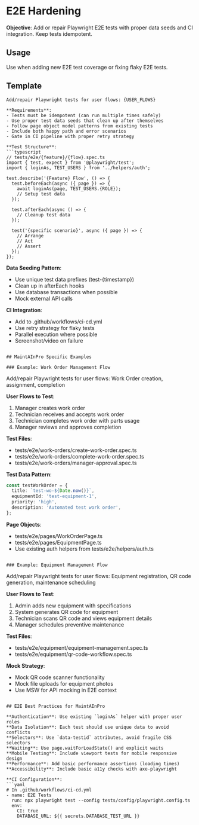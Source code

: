 # E2E Hardening

**Objective**: Add or repair Playwright E2E tests with proper data seeds and CI
integration. Keep tests idempotent.

## Usage

Use when adding new E2E test coverage or fixing flaky E2E tests.

## Template

````
Add/repair Playwright tests for user flows: {USER_FLOWS}

**Requirements**:
- Tests must be idempotent (can run multiple times safely)
- Use proper test data seeds that clean up after themselves
- Follow page object model patterns from existing tests
- Include both happy path and error scenarios
- Gate in CI pipeline with proper retry strategy

**Test Structure**:
```typescript
// tests/e2e/{feature}/{flow}.spec.ts
import { test, expect } from '@playwright/test';
import { loginAs, TEST_USERS } from '../helpers/auth';

test.describe('{Feature} Flow', () => {
  test.beforeEach(async ({ page }) => {
    await loginAs(page, TEST_USERS.{ROLE});
    // Setup test data
  });

  test.afterEach(async () => {
    // Cleanup test data
  });

  test('{specific scenario}', async ({ page }) => {
    // Arrange
    // Act
    // Assert
  });
});
````

**Data Seeding Pattern**:

- Use unique test data prefixes (test-{timestamp})
- Clean up in afterEach hooks
- Use database transactions when possible
- Mock external API calls

**CI Integration**:

- Add to .github/workflows/ci-cd.yml
- Use retry strategy for flaky tests
- Parallel execution where possible
- Screenshot/video on failure

```

## MaintAInPro Specific Examples

### Example: Work Order Management Flow

```

Add/repair Playwright tests for user flows: Work Order creation, assignment,
completion

**User Flows to Test**:

1. Manager creates work order
2. Technician receives and accepts work order
3. Technician completes work order with parts usage
4. Manager reviews and approves completion

**Test Files**:

- tests/e2e/work-orders/create-work-order.spec.ts
- tests/e2e/work-orders/complete-work-order.spec.ts
- tests/e2e/work-orders/manager-approval.spec.ts

**Test Data Pattern**:

```typescript
const testWorkOrder = {
  title: `test-wo-${Date.now()}`,
  equipmentId: 'test-equipment-1',
  priority: 'high',
  description: 'Automated test work order',
};
```

**Page Objects**:

- tests/e2e/pages/WorkOrderPage.ts
- tests/e2e/pages/EquipmentPage.ts
- Use existing auth helpers from tests/e2e/helpers/auth.ts

```

### Example: Equipment Management Flow

```

Add/repair Playwright tests for user flows: Equipment registration, QR code
generation, maintenance scheduling

**User Flows to Test**:

1. Admin adds new equipment with specifications
2. System generates QR code for equipment
3. Technician scans QR code and views equipment details
4. Manager schedules preventive maintenance

**Test Files**:

- tests/e2e/equipment/equipment-management.spec.ts
- tests/e2e/equipment/qr-code-workflow.spec.ts

**Mock Strategy**:

- Mock QR code scanner functionality
- Mock file uploads for equipment photos
- Use MSW for API mocking in E2E context

````

## E2E Best Practices for MaintAInPro

**Authentication**: Use existing `loginAs` helper with proper user roles
**Data Isolation**: Each test should use unique data to avoid conflicts
**Selectors**: Use `data-testid` attributes, avoid fragile CSS selectors
**Waiting**: Use page.waitForLoadState() and explicit waits
**Mobile Testing**: Include viewport tests for mobile responsive design
**Performance**: Add basic performance assertions (loading times)
**Accessibility**: Include basic a11y checks with axe-playwright

**CI Configuration**:
```yaml
# In .github/workflows/ci-cd.yml
- name: E2E Tests
  run: npx playwright test --config tests/config/playwright.config.ts
  env:
    CI: true
    DATABASE_URL: ${{ secrets.DATABASE_TEST_URL }}
````
